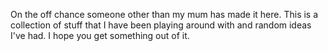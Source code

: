 
On the off chance someone other than my mum has made it here. This is a collection of stuff that I have been playing around with and random ideas I've had. I hope you get something out of it. 

